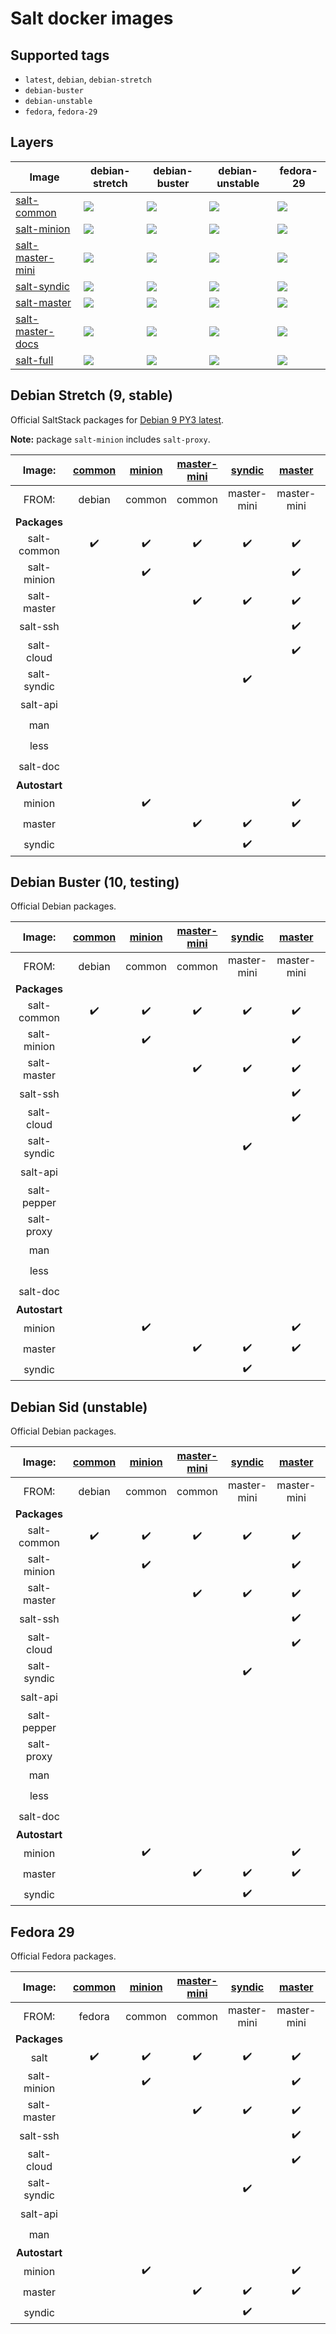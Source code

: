 # Salt docker images

## Supported tags

* `latest`, `debian`, `debian-stretch`
* `debian-buster`
* `debian-unstable`
* `fedora`, `fedora-29`

## Layers

| Image | debian-stretch | debian-buster | debian-unstable | fedora-29 |
| --- | --- | --- | --- | --- |
| [salt-common][salt-common] | [![](https://images.microbadger.com/badges/image/jarfil/salt-common:debian-stretch.svg)](http://microbadger.com/images/jarfil/salt-common:debian-stretch) | [![](https://images.microbadger.com/badges/image/jarfil/salt-common:debian-buster.svg)](http://microbadger.com/images/jarfil/salt-common:debian-buster) | [![](https://images.microbadger.com/badges/image/jarfil/salt-common:debian-unstable.svg)](http://microbadger.com/images/jarfil/salt-common:debian-unstable) | [![](https://images.microbadger.com/badges/image/jarfil/salt-common:fedora-29.svg)](http://microbadger.com/images/jarfil/salt-common:fedora-29) |
| [salt-minion][salt-minion] | [![](https://images.microbadger.com/badges/image/jarfil/salt-minion:debian-stretch.svg)](http://microbadger.com/images/jarfil/salt-minion:debian-stretch) | [![](https://images.microbadger.com/badges/image/jarfil/salt-minion:debian-buster.svg)](http://microbadger.com/images/jarfil/salt-minion:debian-buster) | [![](https://images.microbadger.com/badges/image/jarfil/salt-minion:debian-unstable.svg)](http://microbadger.com/images/jarfil/salt-minion:debian-unstable) | [![](https://images.microbadger.com/badges/image/jarfil/salt-minion:fedora-29.svg)](http://microbadger.com/images/jarfil/salt-minion:fedora-29) |
| [salt-master-mini][salt-master-mini] | [![](https://images.microbadger.com/badges/image/jarfil/salt-master-mini:debian-stretch.svg)](http://microbadger.com/images/jarfil/salt-master-mini:debian-stretch) | [![](https://images.microbadger.com/badges/image/jarfil/salt-master-mini:debian-buster.svg)](http://microbadger.com/images/jarfil/salt-master-mini:debian-buster) | [![](https://images.microbadger.com/badges/image/jarfil/salt-master-mini:debian-unstable.svg)](http://microbadger.com/images/jarfil/salt-master-mini:debian-unstable) | [![](https://images.microbadger.com/badges/image/jarfil/salt-master-mini:fedora-29.svg)](http://microbadger.com/images/jarfil/salt-master-mini:fedora-29) |
| [salt-syndic][salt-syndic] | [![](https://images.microbadger.com/badges/image/jarfil/salt-syndic:debian-stretch.svg)](http://microbadger.com/images/jarfil/salt-syndic:debian-stretch) | [![](https://images.microbadger.com/badges/image/jarfil/salt-syndic:debian-buster.svg)](http://microbadger.com/images/jarfil/salt-syndic:debian-buster) | [![](https://images.microbadger.com/badges/image/jarfil/salt-syndic:debian-unstable.svg)](http://microbadger.com/images/jarfil/salt-syndic:debian-unstable) | [![](https://images.microbadger.com/badges/image/jarfil/salt-syndic:fedora-29.svg)](http://microbadger.com/images/jarfil/salt-syndic:fedora-29) |
| [salt-master][salt-master] | [![](https://images.microbadger.com/badges/image/jarfil/salt-master:debian-stretch.svg)](http://microbadger.com/images/jarfil/salt-master:debian-stretch) | [![](https://images.microbadger.com/badges/image/jarfil/salt-master:debian-buster.svg)](http://microbadger.com/images/jarfil/salt-master:debian-buster) | [![](https://images.microbadger.com/badges/image/jarfil/salt-master:debian-unstable.svg)](http://microbadger.com/images/jarfil/salt-master:debian-unstable) | [![](https://images.microbadger.com/badges/image/jarfil/salt-master:fedora-29.svg)](http://microbadger.com/images/jarfil/salt-master:fedora-29) |
| [salt-master-docs][salt-master-docs] | [![](https://images.microbadger.com/badges/image/jarfil/salt-master-docs:debian-stretch.svg)](http://microbadger.com/images/jarfil/salt-master-docs:debian-stretch) | [![](https://images.microbadger.com/badges/image/jarfil/salt-master-docs:debian-buster.svg)](http://microbadger.com/images/jarfil/salt-master-docs:debian-buster) | [![](https://images.microbadger.com/badges/image/jarfil/salt-master-docs:debian-unstable.svg)](http://microbadger.com/images/jarfil/salt-master-docs:debian-unstable) | [![](https://images.microbadger.com/badges/image/jarfil/salt-master-docs:fedora-29.svg)](http://microbadger.com/images/jarfil/salt-master-docs:fedora-29) |
| [salt-full][salt-full] | [![](https://images.microbadger.com/badges/image/jarfil/salt-full:debian-stretch.svg)](http://microbadger.com/images/jarfil/salt-full:debian-stretch) | [![](https://images.microbadger.com/badges/image/jarfil/salt-full:debian-buster.svg)](http://microbadger.com/images/jarfil/salt-full:debian-buster) | [![](https://images.microbadger.com/badges/image/jarfil/salt-full:debian-unstable.svg)](http://microbadger.com/images/jarfil/salt-full:debian-unstable) | [![](https://images.microbadger.com/badges/image/jarfil/salt-full:fedora-29.svg)](http://microbadger.com/images/jarfil/salt-full:fedora-29) |

## Debian Stretch (9, stable)

Official SaltStack packages for [Debian 9 PY3 latest](https://repo.saltstack.com/#debian).

**Note:** package `salt-minion` includes `salt-proxy`.

| Image: | [common][salt-common] | [minion][salt-minion] | [master-mini][salt-master-mini] | [syndic][salt-syndic] | [master][salt-master] | [master-docs][salt-master-docs] | [full][salt-full] |
| :---: | :---: | :---: | :---: | :---: | :---: | :---: | :---: |
| FROM: | debian | common | common | master-mini | master-mini | master | master-docs |
| **Packages** |
| salt-common | ✔️ | ✔️ | ✔️ | ✔️ | ✔️ | ✔️ | ✔️ |
| salt-minion |  | ✔️ |  |  | ✔️ | ✔️ | ✔️ |
| salt-master |  |  | ✔️ | ✔️ | ✔️ | ✔️ | ✔️ |
| salt-ssh |  |  |  |  | ✔️ | ✔️ | ✔️ |
| salt-cloud |  |  |  |  | ✔️ | ✔️ | ✔️ |
| salt-syndic |  |  |  | ✔️ |  |  | ✔️ |
| salt-api |  |  |  |  |  |  | ✔️ |
| man |  |  |  |  |  | ✔️ | ✔️ |
| less |  |  |  |  |  | ✔️ | ✔️ |
| salt-doc |  |  |  |  |  | ✔️ | ✔️ |
| **Autostart** |
| minion |  | ✔️ |  |  | ✔️ | ✔️ |  |
| master |  |  | ✔️ | ✔️ | ✔️ | ✔️ | ✔️ |
| syndic |  |  |  | ✔️ |  |  |  |  |

## Debian Buster (10, testing)

Official Debian packages.

| Image: | [common][salt-common] | [minion][salt-minion] | [master-mini][salt-master-mini] | [syndic][salt-syndic] | [master][salt-master] | [master-docs][salt-master-docs] | [full][salt-full] |
| :---: | :---: | :---: | :---: | :---: | :---: | :---: | :---: |
| FROM: | debian | common | common | master-mini | master-mini | master | master-docs |
| **Packages** |
| salt-common | ✔️ | ✔️ | ✔️ | ✔️ | ✔️ | ✔️ | ✔️ |
| salt-minion |  | ✔️ |  |  | ✔️ | ✔️ | ✔️ |
| salt-master |  |  | ✔️ | ✔️ | ✔️ | ✔️ | ✔️ |
| salt-ssh |  |  |  |  | ✔️ | ✔️ | ✔️ |
| salt-cloud |  |  |  |  | ✔️ | ✔️ | ✔️ |
| salt-syndic |  |  |  | ✔️ |  |  | ✔️ |
| salt-api |  |  |  |  |  |  | ✔️ |
| salt-pepper |  |  |  |  |  |  | ✔️ |
| salt-proxy |  |  |  |  |  |  | ✔️ |
| man |  |  |  |  |  | ✔️ | ✔️ |
| less |  |  |  |  |  | ✔️ | ✔️ |
| salt-doc |  |  |  |  |  | ✔️ | ✔️ |
| **Autostart** |
| minion |  | ✔️ |  |  | ✔️ | ✔️ |  |
| master |  |  | ✔️ | ✔️ | ✔️ | ✔️ | ✔️ |
| syndic |  |  |  | ✔️ |  |  |  |  |

## Debian Sid (unstable)

Official Debian packages.

| Image: | [common][salt-common] | [minion][salt-minion] | [master-mini][salt-master-mini] | [syndic][salt-syndic] | [master][salt-master] | [master-docs][salt-master-docs] | [full][salt-full] |
| :---: | :---: | :---: | :---: | :---: | :---: | :---: | :---: |
| FROM: | debian | common | common | master-mini | master-mini | master | master-docs |
| **Packages** |
| salt-common | ✔️ | ✔️ | ✔️ | ✔️ | ✔️ | ✔️ | ✔️ |
| salt-minion |  | ✔️ |  |  | ✔️ | ✔️ | ✔️ |
| salt-master |  |  | ✔️ | ✔️ | ✔️ | ✔️ | ✔️ |
| salt-ssh |  |  |  |  | ✔️ | ✔️ | ✔️ |
| salt-cloud |  |  |  |  | ✔️ | ✔️ | ✔️ |
| salt-syndic |  |  |  | ✔️ |  |  | ✔️ |
| salt-api |  |  |  |  |  |  | ✔️ |
| salt-pepper |  |  |  |  |  |  | ✔️ |
| salt-proxy |  |  |  |  |  |  | ✔️ |
| man |  |  |  |  |  | ✔️ | ✔️ |
| less |  |  |  |  |  | ✔️ | ✔️ |
| salt-doc |  |  |  |  |  | ✔️ | ✔️ |
| **Autostart** |
| minion |  | ✔️ |  |  | ✔️ | ✔️ |  |
| master |  |  | ✔️ | ✔️ | ✔️ | ✔️ | ✔️ |
| syndic |  |  |  | ✔️ |  |  |  |  |

## Fedora 29

Official Fedora packages.

| Image: | [common][salt-common] | [minion][salt-minion] | [master-mini][salt-master-mini] | [syndic][salt-syndic] | [master][salt-master] | [master-docs][salt-master-docs] | [full][salt-full] |
| :---: | :---: | :---: | :---: | :---: | :---: | :---: | :---: |
| FROM: | fedora | common | common | master-mini | master-mini | master | master-docs |
| **Packages** |   |   |   |   |   |   |   |
| salt         | ✔️ | ✔️ | ✔️ | ✔️ | ✔️ | ✔️ | ✔️ |
| salt-minion  |   | ✔️ |   |   | ✔️ | ✔️ | ✔️ |
| salt-master  |   |   | ✔️ | ✔️ | ✔️ | ✔️ | ✔️ |
| salt-ssh     |   |   |   |   | ✔️ | ✔️ | ✔️ |
| salt-cloud   |   |   |   |   | ✔️ | ✔️ | ✔️ |
| salt-syndic  |   |   |   | ✔️ |   |   | ✔️ |
| salt-api     |   |   |   |   |   |   | ✔️ |
| man          |   |   |   |   |   | ✔️ | ✔️ |
| **Autostart** |   |   |   |   |   |   |   |
| minion |   | ✔️ |   |   | ✔️ | ✔️ |   |
| master |   |   | ✔️ | ✔️ | ✔️ | ✔️ | ✔️ |
| syndic |   |   |   | ✔️ |   |   |   |   |

[salt-common]: https://hub.docker.com/r/jarfil/salt-common
[salt-minion]: [salt-minion]
[salt-master-mini]: [salt-master-mini]
[salt-syndic]: [salt-syndic]
[salt-master]: [salt-master]
[salt-master-docs]: [salt-master-docs]
[salt-full]: [salt-full]
